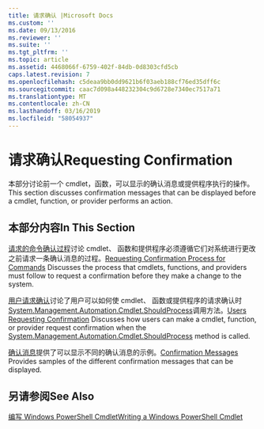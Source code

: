 ```yaml
---
title: 请求确认 |Microsoft Docs
ms.custom: ''
ms.date: 09/13/2016
ms.reviewer: ''
ms.suite: ''
ms.tgt_pltfrm: ''
ms.topic: article
ms.assetid: 4468066f-6759-402f-84db-0d8303cfd5cb
caps.latest.revision: 7
ms.openlocfilehash: c5deaa9bb0dd9621b6f03aeb188cf76ed35dff6c
ms.sourcegitcommit: caac7d098a448232304c9d6728e7340ec7517a71
ms.translationtype: MT
ms.contentlocale: zh-CN
ms.lasthandoff: 03/16/2019
ms.locfileid: "58054937"
---
```

# <a name="requesting-confirmation"></a><span data-ttu-id="acaa2-102">请求确认</span><span class="sxs-lookup"><span data-stu-id="acaa2-102">Requesting Confirmation</span></span>

<span data-ttu-id="acaa2-103">本部分讨论前一个 cmdlet，函数，可以显示的确认消息或提供程序执行的操作。</span><span class="sxs-lookup"><span data-stu-id="acaa2-103">This section discusses confirmation messages that can be displayed before a cmdlet, function, or provider performs an action.</span></span>

## <a name="in-this-section"></a><span data-ttu-id="acaa2-104">本部分内容</span><span class="sxs-lookup"><span data-stu-id="acaa2-104">In This Section</span></span>

<span data-ttu-id="acaa2-105">[请求的命令确认过程](./requesting-confirmation-from-cmdlets.md)讨论 cmdlet、 函数和提供程序必须遵循它们对系统进行更改之前请求一条确认消息的过程。</span><span class="sxs-lookup"><span data-stu-id="acaa2-105">[Requesting Confirmation Process for Commands](./requesting-confirmation-from-cmdlets.md) Discusses the process that cmdlets, functions, and providers must follow to request a confirmation before they make a change to the system.</span></span>

<span data-ttu-id="acaa2-106">[用户请求确认](./users-requesting-confirmation.md)讨论了用户可以如何使 cmdlet、 函数或提供程序的请求确认时[System.Management.Automation.Cmdlet.ShouldProcess](/dotnet/api/System.Management.Automation.Cmdlet.ShouldProcess)调用方法。</span><span class="sxs-lookup"><span data-stu-id="acaa2-106">[Users Requesting Confirmation](./users-requesting-confirmation.md) Discusses how users can make a cmdlet, function, or provider request confirmation when the [System.Management.Automation.Cmdlet.ShouldProcess](/dotnet/api/System.Management.Automation.Cmdlet.ShouldProcess) method is called.</span></span>

<span data-ttu-id="acaa2-107">[确认消息](./confirmation-messages.md)提供了可以显示不同的确认消息的示例。</span><span class="sxs-lookup"><span data-stu-id="acaa2-107">[Confirmation Messages](./confirmation-messages.md) Provides samples of the different confirmation messages that can be displayed.</span></span>

## <a name="see-also"></a><span data-ttu-id="acaa2-108">另请参阅</span><span class="sxs-lookup"><span data-stu-id="acaa2-108">See Also</span></span>

[<span data-ttu-id="acaa2-109">编写 Windows PowerShell Cmdlet</span><span class="sxs-lookup"><span data-stu-id="acaa2-109">Writing a Windows PowerShell Cmdlet</span></span>](./writing-a-windows-powershell-cmdlet.md)
